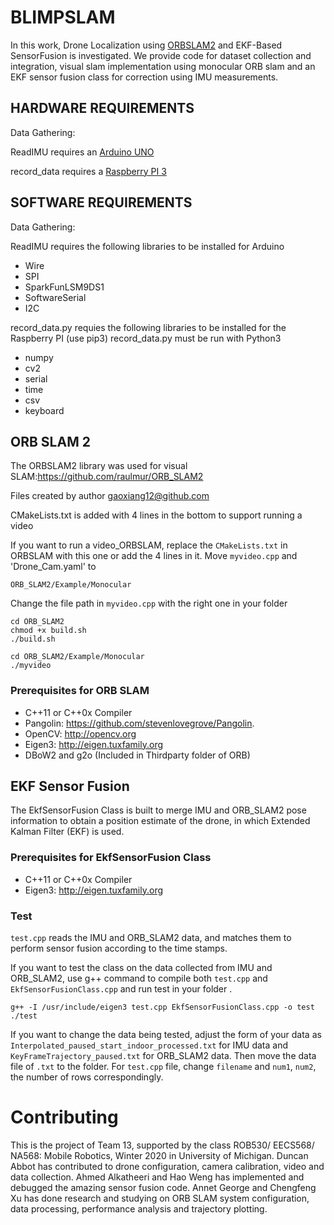 # BLIMPSLAM
In this work, Drone Localization using [ORBSLAM2](https://github.com/raulmur/ORB_SLAM2) and EKF-Based SensorFusion is investigated. We provide code for dataset collection and integration, visual slam implementation using monocular ORB slam and an EKF sensor fusion class for correction using IMU measurements. 

## HARDWARE REQUIREMENTS

Data Gathering:

ReadIMU requires an [Arduino UNO](https://store.arduino.cc/usa/arduino-uno-rev3)

record_data requires a [Raspberry PI 3](https://www.raspberrypi.org/products/raspberry-pi-3-model-b/)

## SOFTWARE REQUIREMENTS
Data Gathering:

ReadIMU requires the following libraries to be installed for Arduino

* Wire
* SPI
* SparkFunLSM9DS1
* SoftwareSerial
* I2C

record_data.py requies the following libraries to be installed for the Raspberry PI (use pip3)
record_data.py must be run with Python3

* numpy
* cv2
* serial
* time
* csv
* keyboard


## ORB SLAM 2
The ORBSLAM2 library was used for visual SLAM:https://github.com/raulmur/ORB_SLAM2

Files created by author gaoxiang12@github.com

CMakeLists.txt is added with 4 lines in the bottom to support running a video

If you want to run a video_ORBSLAM, replace the `CMakeLists.txt` in ORBSLAM with this one or add the 4 lines in it. Move `myvideo.cpp` and 'Drone_Cam.yaml' to 
```
ORB_SLAM2/Example/Monocular
```
Change the file path in `myvideo.cpp` with the right one in your folder

```
cd ORB_SLAM2
chmod +x build.sh
./build.sh
```

```
cd ORB_SLAM2/Example/Monocular
./myvideo
```
### Prerequisites for ORB SLAM

* C++11 or C++0x Compiler
* Pangolin: https://github.com/stevenlovegrove/Pangolin.
* OpenCV: http://opencv.org
* Eigen3: http://eigen.tuxfamily.org
* DBoW2 and g2o (Included in Thirdparty folder of ORB)

## EKF Sensor Fusion
The EkfSensorFusion Class is built to merge IMU and ORB_SLAM2 pose information to obtain a position estimate of the drone, in which Extended Kalman Filter (EKF) is used.

### Prerequisites for EkfSensorFusion Class

* C++11 or C++0x Compiler
* Eigen3: http://eigen.tuxfamily.org

### Test

`test.cpp` reads the IMU and ORB_SLAM2 data, and matches them  to perform sensor fusion according  to the time stamps. 

If you want to test the class on the data collected from IMU and ORB_SLAM2, use g++ command to compile both `test.cpp` and `EkfSensorFusionClass.cpp` and run test in your folder .

```
g++ -I /usr/include/eigen3 test.cpp EkfSensorFusionClass.cpp -o test
./test
```
If you want to change the data being tested, adjust the form of your data as `Interpolated_paused_start_indoor_processed.txt` for IMU data and `KeyFrameTrajectory_paused.txt` for ORB_SLAM2 data. Then move the data file of `.txt` to the folder. For `test.cpp` file, change `filename` and `num1`, `num2`, the number of rows correspondingly.

# Contributing
This is the  project of Team 13, supported by the class ROB530/ EECS568/ NA568: Mobile Robotics, Winter 2020 in University of Michigan. 
Duncan Abbot has contributed to drone configuration, camera calibration, video and data collection. Ahmed Alkatheeri and Hao Weng has implemented and debugged the amazing sensor fusion code. Annet George and Chengfeng Xu has done research and studying on ORB SLAM system configuration, data processing, performance analysis and trajectory plotting.